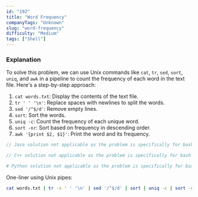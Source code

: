 ```yaml
---
id: "192"
title: "Word Frequency"
companyTags: "Unknown"
slug: "word-frequency"
difficulty: "Medium"
tags: ["Shell"]
---
```


### Explanation

To solve this problem, we can use Unix commands like `cat`, `tr`, `sed`, `sort`, `uniq`, and `awk` in a pipeline to count the frequency of each word in the text file. Here's a step-by-step approach:
1. `cat words.txt`: Display the contents of the text file.
2. `tr ' ' '\n'`: Replace spaces with newlines to split the words.
3. `sed '/^$/d'`: Remove empty lines.
4. `sort`: Sort the words.
5. `uniq -c`: Count the frequency of each unique word.
6. `sort -nr`: Sort based on frequency in descending order.
7. `awk '{print $2, $1}'`: Print the word and its frequency.
```java
// Java solution not applicable as the problem is specifically for bash scripting.
```

```cpp
// C++ solution not applicable as the problem is specifically for bash scripting.
```

```python
# Python solution not applicable as the problem is specifically for bash scripting.
```

One-liner using Unix pipes:

```bash
cat words.txt | tr -s ' ' '\n' | sed '/^$/d' | sort | uniq -c | sort -nr | awk '{print $2, $1}'
```